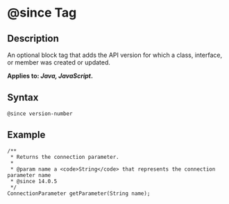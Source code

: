 <!-- loio74dc80d6bf6d4eefb9ddf3c2a2b6a6b5 -->

# @since Tag



## Description

An optional block tag that adds the API version for which a class, interface, or member was created or updated.

**Applies to: *Java, JavaScript*.**



## Syntax

```
@since version-number
```



## Example

```
/**
 * Returns the connection parameter.
 * 
 * @param name a <code>String</code> that represents the connection parameter name
 * @since 14.0.5
 */
ConnectionParameter getParameter(String name);
```

